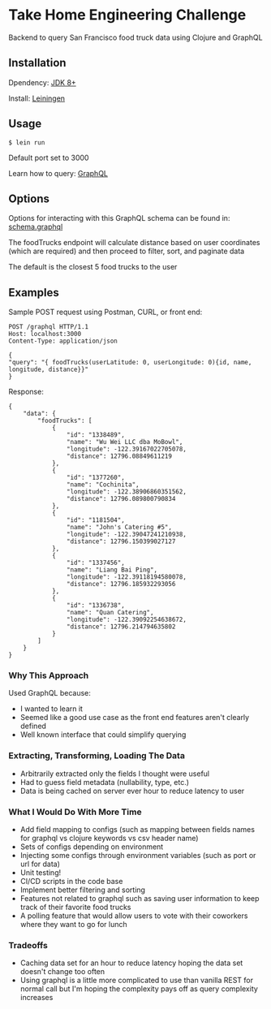 # Take Home Engineering Challenge

Backend to query San Francisco food truck data using Clojure and GraphQL

## Installation

Dpendency: [JDK 8+](https://www.oracle.com/java/technologies/javase/javase-jdk8-downloads.html)

Install: [Leiningen](https://leiningen.org/#install)

## Usage

    $ lein run

Default port set to 3000

Learn how to query: [GraphQL](https://graphql.org/learn/)

## Options

Options for interacting with this GraphQL schema can be found in: [schema.graphql](src/take_home_engineering_challenge/resources/schema.graphql)

The foodTrucks endpoint will calculate distance based on user coordinates (which are required) and then proceed to filter, sort, and paginate data

The default is the closest 5 food trucks to the user

## Examples

Sample POST request using Postman, CURL, or front end:

    POST /graphql HTTP/1.1
    Host: localhost:3000
    Content-Type: application/json

    {
    "query": "{ foodTrucks(userLatitude: 0, userLongitude: 0){id, name, longitude, distance}}"
    }

Response:

    {
        "data": {
            "foodTrucks": [
                {
                    "id": "1338489",
                    "name": "Wu Wei LLC dba MoBowl",
                    "longitude": -122.39167022705078,
                    "distance": 12796.08849611219
                },
                {
                    "id": "1377260",
                    "name": "Cochinita",
                    "longitude": -122.38906860351562,
                    "distance": 12796.089800790834
                },
                {
                    "id": "1181504",
                    "name": "John's Catering #5",
                    "longitude": -122.39047241210938,
                    "distance": 12796.150399027127
                },
                {
                    "id": "1337456",
                    "name": "Liang Bai Ping",
                    "longitude": -122.39118194580078,
                    "distance": 12796.185932293056
                },
                {
                    "id": "1336738",
                    "name": "Quan Catering",
                    "longitude": -122.39092254638672,
                    "distance": 12796.214794635802
                }
            ]
        }
    }

### Why This Approach

Used GraphQL because:

- I wanted to learn it
- Seemed like a good use case as the front end features aren't clearly defined
- Well known interface that could simplify querying

### Extracting, Transforming, Loading The Data

- Arbitrarily extracted only the fields I thought were useful
- Had to guess field metadata (nullability, type, etc.)
- Data is being cached on server ever hour to reduce latency to user

### What I Would Do With More Time

- Add field mapping to configs (such as mapping between fields names for graphql vs clojure keywords vs csv header name)
- Sets of configs depending on environment
- Injecting some configs through environment variables (such as port or url for data)
- Unit testing!
- CI/CD scripts in the code base
- Implement better filtering and sorting
- Features not related to graphql such as saving user information to keep track of their favorite food trucks
- A polling feature that would allow users to vote with their coworkers where they want to go for lunch

### Tradeoffs
- Caching data set for an hour to reduce latency hoping the data set doesn't change too often
- Using graphql is a little more complicated to use than vanilla REST for normal call but I'm hoping the complexity pays off as query complexity increases